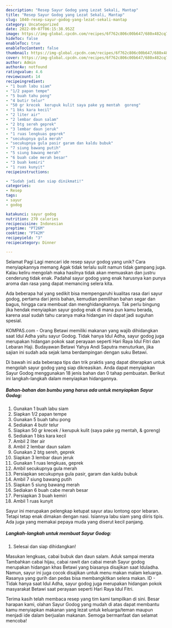 ```yaml
---
description: "Resep Sayur Godog yang Lezat Sekali, Mantap"
title: "Resep Sayur Godog yang Lezat Sekali, Mantap"
slug: 1040-resep-sayur-godog-yang-lezat-sekali-mantap
category: Uncategorized
date: 2022-09-07T06:15:38.952Z
image: https://img-global.cpcdn.com/recipes/6f762c806c00b647/680x482cq70/sayur-godog-foto-resep-utama.jpg
hideToc: false
enableToc: true
enableTocContent: false
thumbnail: https://img-global.cpcdn.com/recipes/6f762c806c00b647/680x482cq70/sayur-godog-foto-resep-utama.jpg
cover: https://img-global.cpcdn.com/recipes/6f762c806c00b647/680x482cq70/sayur-godog-foto-resep-utama.jpg
author: Admin
authorAv: notfound
ratingvalue: 4.6
reviewcount: 14
recipeingredient:
- "1 buah labu siam"
- "1/2 papan tempe"
- "5 buah tahu pong"
- "4 butir telur"
- "50 gr krecek  kerupuk kulit saya pake yg mentah  goreng"
- "1 bks kara kecil"
- "2 liter air"
- "2 lembar daun salam"
- "2 btg sereh geprek"
- "3 lembar daun jeruk"
- "1 ruas lengkuas geprek"
- "secukupnya gula merah"
- "secukupnya gula pasir garam dan kaldu bubuk"
- "7 siung bawang putih"
- "5 siung bawang merah"
- "6 buah cabe merah besar"
- "3 buah kemiri"
- "1 ruas kunyit"
recipeinstructions:

- "Sudah jadi dan siap dinikmati!"
categories:
- Resep
tags:
- sayur
- godog

katakunci: sayur godog 
nutrition: 270 calories
recipecuisine: Indonesian
preptime: "PT26M"
cooktime: "PT42M"
recipeyield: "3"
recipecategory: Dinner

---
```



Selamat Pagi Lagi mencari ide resep sayur godog yang unik? Cara menyiapkannya memang Agak tidak terlalu sulit namun tidak gampang juga. Kalau keliru mengolah maka hasilnya tidak akan memuaskan dan justru cenderung tidak enak. Padahal sayur godog yang enak harusnya kan punya aroma dan rasa yang dapat memancing selera kita.


Ada beberapa hal yang sedikit bisa mempengaruhi kualitas rasa dari sayur godog, pertama dari jenis bahan, kemudian pemilihan bahan segar dan bagus, hingga cara membuat dan menghidangkannya. Tak perlu bingung jika hendak menyiapkan sayur godog enak di mana pun kamu berada, karena asal sudah tahu caranya maka hidangan ini dapat jadi suguhan spesial.

KOMPAS.com - Orang Betawi memiliki makanan yang wajib dihidangkan saat Idul Adha yaitu sayur Godog. Tidak hanya Idul Adha, sayur godog juga merupakan hidangan pokok saat perayaan seperti Hari Raya Idul Fitri dan Lebaran Haji. Budayawan Betawi Yahya Andi Saputra menuturkan, jika sajian ini sudah ada sejak lama berdampingan dengan suku Betawi.


Di bawah ini ada beberapa tips dan trik praktis yang dapat diterapkan untuk mengolah sayur godog yang siap dikreasikan. Anda dapat menyiapkan Sayur Godog menggunakan 18 jenis bahan dan 0 tahap pembuatan. Berikut ini langkah-langkah dalam menyiapkan hidangannya.

<!--inarticleads1-->

##### Bahan-bahan dan bumbu yang harus ada untuk menyiapkan Sayur Godog:

1. Gunakan 1 buah labu siam
1. Siapkan 1/2 papan tempe
1. Gunakan 5 buah tahu pong
1. Sediakan 4 butir telur
1. Siapkan 50 gr krecek / kerupuk kulit (saya pake yg mentah, &amp; goreng)
1. Sediakan 1 bks kara kecil
1. Ambil 2 liter air
1. Ambil 2 lembar daun salam
1. Gunakan 2 btg sereh, geprek
1. Siapkan 3 lembar daun jeruk
1. Gunakan 1 ruas lengkuas, geprek
1. Ambil secukupnya gula merah
1. Persiapkan secukupnya gula pasir, garam dan kaldu bubuk
1. Ambil 7 siung bawang putih
1. Siapkan 5 siung bawang merah
1. Sediakan 6 buah cabe merah besar
1. Persiapkan 3 buah kemiri
1. Ambil 1 ruas kunyit


Sayur ini merupakan pelengkap ketupat sayur atau lontong opor lebaran. Tetapi tetap enak dimakan dengan nasi. Isiannya labu siam yang diiris tipis. Ada juga yang memakai pepaya muda yang diserut kecil panjang. 

<!--inarticleads2-->

##### Langkah-langkah untuk membuat Sayur Godog:


1. Selesai dan siap dihidangkan!

Masukan lengkuas, cabai bubuk dan daun salam. Aduk sampai merata Tambahkan cabai hijau, cabai rawit dan cabai merah Sayur godog merupakan hidangan khas Betawi yang biasanya disajikan saat Iduladha. Namun, sayur ini juga cocok disajikan untuk menu makan malam keluarga. Rasanya yang gurih dan pedas bisa membangkitkan selera makan. ID - Tidak hanya saat Idul Adha, sayur godog juga merupakan hidangan pokok masyarakat Betawi saat perayaan seperti Hari Raya Idul Fitri. 

Terima kasih telah membaca resep yang tim kami tampilkan di sini. Besar harapan kami, olahan Sayur Godog yang mudah di atas dapat membantu kamu menyiapkan makanan yang lezat untuk keluarga/teman maupun menjadi ide dalam berjualan makanan. Semoga bermanfaat dan selamat mencoba!

